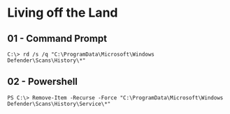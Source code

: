 # Living off the Land

## 01 - Command Prompt

```
C:\> rd /s /q "C:\ProgramData\Microsoft\Windows Defender\Scans\History\*"
```

## 02 - Powershell

```
PS C:\> Remove-Item -Recurse -Force "C:\ProgramData\Microsoft\Windows Defender\Scans\History\Service\*"
```